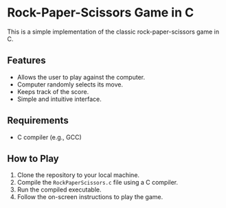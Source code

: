# Rock-Paper-Scissors Game in C

This is a simple implementation of the classic rock-paper-scissors game in C.

## Features

- Allows the user to play against the computer.
- Computer randomly selects its move.
- Keeps track of the score.
- Simple and intuitive interface.

## Requirements

- C compiler (e.g., GCC)

## How to Play

1. Clone the repository to your local machine.
2. Compile the `RockPaperScissors.c` file using a C compiler.
3. Run the compiled executable.
4. Follow the on-screen instructions to play the game.
